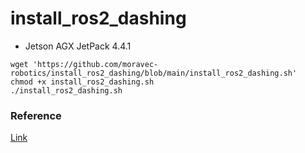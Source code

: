 # install_ros2_dashing
- Jetson AGX JetPack 4.4.1

```
wget 'https://github.com/moravec-robotics/install_ros2_dashing/blob/main/install_ros2_dashing.sh'
chmod +x install_ros2_dashing.sh
./install_ros2_dashing.sh
```
### Reference
[Link](https://emanual.robotis.com/docs/en/platform/openmanipulator_x/ros2_setup/#install-ros2-on-pc)
